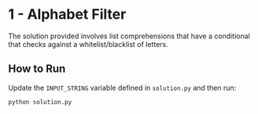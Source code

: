# 1 - Alphabet Filter

The solution provided involves list comprehensions that have a conditional that checks against a whitelist/blacklist of letters.

## How to Run

Update the `INPUT_STRING` variable defined in `solution.py` and then run:

```bash
python solution.py
```
